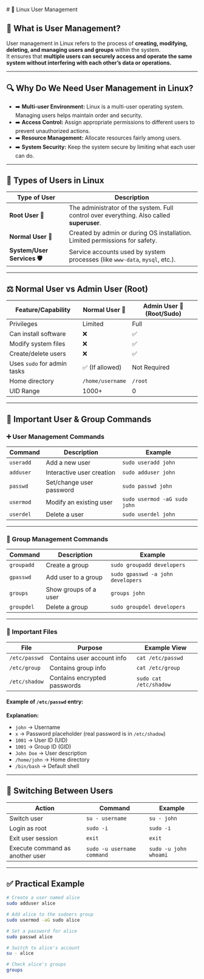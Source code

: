 \# 👥 Linux User Management

## 📌 What is User Management?

User management in Linux refers to the process of **creating, modifying, deleting, and managing users and groups** within the system.  
It ensures that **multiple users can securely access and operate the same system without interfering with each other’s data or operations.**

---

## 🔍 Why Do We Need User Management in Linux?

- ➡️ **Multi-user Environment:** Linux is a multi-user operating system. Managing users helps maintain order and security.
- ➡️ **Access Control:** Assign appropriate permissions to different users to prevent unauthorized actions.
- ➡️ **Resource Management:** Allocate resources fairly among users.
- ➡️ **System Security:** Keep the system secure by limiting what each user can do.

---

## 👤 Types of Users in Linux

| Type of User            | Description                                                         |
|-------------------------|---------------------------------------------------------------------|
| **Root User 👑**        | The administrator of the system. Full control over everything. Also called **superuser**. |
| **Normal User 🙂**      | Created by admin or during OS installation. Limited permissions for safety. |
| **System/User Services 🛡️** | Service accounts used by system processes (like `www-data`, `mysql`, etc.). |

---

## ⚖️ Normal User vs Admin User (Root)

| Feature/Capability             | Normal User 🙂         | Admin User 👑 (Root/Sudo) |
|---------------------------------|------------------------|--------------------------|
| Privileges                      | Limited                | Full                     |
| Can install software            | ❌                     | ✅                        |
| Modify system files             | ❌                     | ✅                        |
| Create/delete users              | ❌                     | ✅                        |
| Uses `sudo` for admin tasks     | ✅ (If allowed)        | Not Required             |
| Home directory                  | `/home/username`       | `/root`                  |
| UID Range                       | 1000+                  | 0                        |

---

## 🔧 Important User & Group Commands

### ➕ User Management Commands

| Command          | Description                     | Example                       |
|------------------|---------------------------------|-------------------------------|
| `useradd`        | Add a new user                  | `sudo useradd john`           |
| `adduser`        | Interactive user creation       | `sudo adduser john`           |
| `passwd`         | Set/change user password        | `sudo passwd john`            |
| `usermod`        | Modify an existing user         | `sudo usermod -aG sudo john`  |
| `userdel`        | Delete a user                   | `sudo userdel john`           |

---

### 👥 Group Management Commands

| Command          | Description                     | Example                           |
|------------------|---------------------------------|-----------------------------------|
| `groupadd`       | Create a group                  | `sudo groupadd developers`        |
| `gpasswd`        | Add user to a group             | `sudo gpasswd -a john developers` |
| `groups`         | Show groups of a user           | `groups john`                      |
| `groupdel`       | Delete a group                  | `sudo groupdel developers`         |

---

### 📂 Important Files

| File            | Purpose                          | Example View          |
|-----------------|----------------------------------|-----------------------|
| `/etc/passwd`   | Contains user account info       | `cat /etc/passwd`     |
| `/etc/group`    | Contains group info              | `cat /etc/group`      |
| `/etc/shadow`   | Contains encrypted passwords     | `sudo cat /etc/shadow`|

#### Example of `/etc/passwd` entry:


**Explanation:**
- `john` → Username
- `x` → Password placeholder (real password is in `/etc/shadow`)
- `1001` → User ID (UID)
- `1001` → Group ID (GID)
- `John Doe` → User description
- `/home/john` → Home directory
- `/bin/bash` → Default shell

---

## 🔄 Switching Between Users

| Action                          | Command                     | Example                |
|----------------------------------|-----------------------------|------------------------|
| Switch user                      | `su - username`             | `su - john`            |
| Login as root                    | `sudo -i`                   | `sudo -i`              |
| Exit user session                | `exit`                      | `exit`                 |
| Execute command as another user  | `sudo -u username command`  | `sudo -u john whoami`  |

---

## ✅ Practical Example

```bash
# Create a user named alice
sudo adduser alice  

# Add alice to the sudoers group
sudo usermod -aG sudo alice  

# Set a password for alice
sudo passwd alice  

# Switch to alice's account
su - alice  

# Check alice's groups
groups
